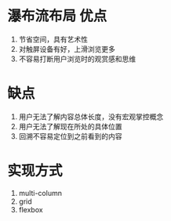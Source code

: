 # 瀑布流布局 优点
1. 节省空间，具有艺术性
2. 对触屏设备有好，上滑浏览更多
3. 不容易打断用户浏览时的观赏感和思维


# 缺点
1. 用户无法了解内容总体长度，没有宏观掌控概念
2. 用户无法了解现在所处的具体位置
3. 回溯不容易定位到之前看到的内容



# 实现方式
1. multi-column
2. grid
3. flexbox